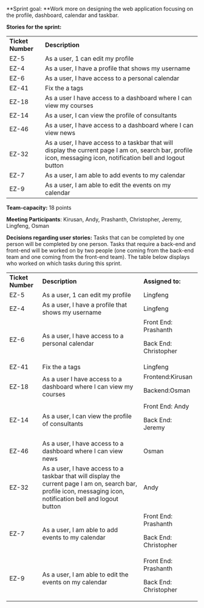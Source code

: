 **Sprint goal: **Work more on designing the web application focusing on the profile, dashboard, calendar and taskbar. 

**Stories for the sprint:**


<table>
  <tr>
   <td><strong>Ticket Number</strong>
   </td>
   <td><strong>Description</strong>
   </td>
  </tr>
  <tr>
   <td>EZ-5
   </td>
   <td>As a user, 1 can edit my profile
   </td>
  </tr>
  <tr>
   <td>EZ-4
   </td>
   <td>As a user, I have a profile that shows my username
   </td>
  </tr>
  <tr>
   <td>EZ-6
   </td>
   <td>As a user, I have access to a personal calendar
   </td>
  </tr>
  <tr>
   <td>EZ-41
   </td>
   <td>Fix the a tags
   </td>
  </tr>
  <tr>
   <td>EZ-18
   </td>
   <td>As a user I have access to a dashboard where I can view my courses
   </td>
  </tr>
  <tr>
   <td>EZ-14
   </td>
   <td>As a user, I can view the profile of consultants
   </td>
  </tr>
  <tr>
   <td>EZ-46
   </td>
   <td>As a user, I have access to a dashboard where I can view news
   </td>
  </tr>
  <tr>
   <td>EZ-32
   </td>
   <td>As a user, I have access to a taskbar that will display the current page I am on, search bar, profile icon, messaging icon, notification bell and logout button
   </td>
  </tr>
  <tr>
   <td>EZ-7
   </td>
   <td>As a user, I am able to add events to my calendar
   </td>
  </tr>
  <tr>
   <td>EZ-9
   </td>
   <td>As a user, I am able to edit the events on my calendar
   </td>
  </tr>
</table>


**Team-capacity:** 18 points

**Meeting Participants**: Kirusan, Andy, Prashanth, Christopher, Jeremy, Lingfeng, Osman 

**Decisions regarding user stories:**  Tasks that can be completed by one person will be completed by one person. Tasks that require a back-end and front-end will be worked on by two people (one coming from the back-end team and one coming from the front-end team). The table below displays who worked on which tasks during this sprint.


<table>
  <tr>
   <td><strong>Ticket Number</strong>
   </td>
   <td><strong>Description</strong>
   </td>
   <td><strong>Assigned to:</strong>
   </td>
  </tr>
  <tr>
   <td>EZ-5
   </td>
   <td>As a user, 1 can edit my profile
   </td>
   <td>Lingfeng
   </td>
  </tr>
  <tr>
   <td>EZ-4
   </td>
   <td>As a user, I have a profile that shows my username
   </td>
   <td>Lingfeng
   </td>
  </tr>
  <tr>
   <td>EZ-6
   </td>
   <td>As a user, I have access to a personal calendar
   </td>
   <td>Front End: Prashanth
<p>
Back End: Christopher
   </td>
  </tr>
  <tr>
   <td>EZ-41
   </td>
   <td>Fix the a tags
   </td>
   <td>Lingfeng
   </td>
  </tr>
  <tr>
   <td>EZ-18
   </td>
   <td>As a user I have access to a dashboard where I can view my courses
   </td>
   <td>Frontend:Kirusan 
<p>
Backend:Osman
   </td>
  </tr>
  <tr>
   <td>EZ-14
   </td>
   <td>As a user, I can view the profile of consultants
   </td>
   <td>Front End: Andy
<p>
Back End: Jeremy
   </td>
  </tr>
  <tr>
   <td>EZ-46
   </td>
   <td>As a user, I have access to a dashboard where I can view news
   </td>
   <td>Osman
   </td>
  </tr>
  <tr>
   <td>EZ-32
   </td>
   <td>As a user, I have access to a taskbar that will display the current page I am on, search bar, profile icon, messaging icon, notification bell and logout button
   </td>
   <td>Andy
   </td>
  </tr>
  <tr>
   <td>EZ-7
   </td>
   <td>As a user, I am able to add events to my calendar
   </td>
   <td>Front End: Prashanth
<p>
Back End: Christopher
   </td>
  </tr>
  <tr>
   <td>EZ-9
   </td>
   <td>As a user, I am able to edit the events on my calendar
   </td>
   <td>Front End: Prashanth
<p>
Back End: Christopher
   </td>
  </tr>
</table>

